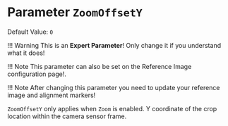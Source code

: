 # Parameter `ZoomOffsetY`
Default Value: `0`

!!! Warning
    This is an **Expert Parameter**! Only change it if you understand what it does!

!!! Note
    This parameter can also be set on the Reference Image configuration page!.

!!! Note
    After changing this parameter you need to update your reference image and alignment markers!

`ZoomOffsetY` only applies when `Zoom` is enabled.
Y coordinate of the crop location within the camera sensor frame.
